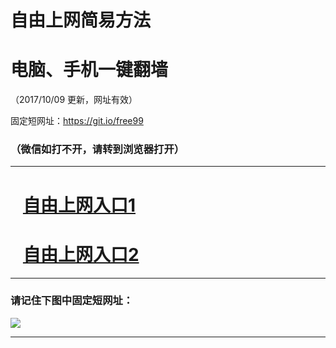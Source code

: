 ﻿# 自由上网简易方法

# 电脑、手机一键翻墙

（2017/10/09 更新，网址有效）

固定短网址：https://git.io/free99

### （微信如打不开，请转到浏览器打开）


***





# &nbsp;&nbsp; <a href="http://ft1742330007.fwq-tz-1001.info/fwqtz01.html?t=10090018383 " target="_blank">自由上网入口1</a>
# &nbsp;&nbsp; <a href="http://ft3151314451.fwq-tz-1002.info/fwqtz02.html?t=100900112247 " target="_blank">自由上网入口2</a>
***

### 请记住下图中固定短网址：

<img src="https://s3-us-west-2.amazonaws.com/fwq-1001/yjfq-20170905okok.png" /> 


***


